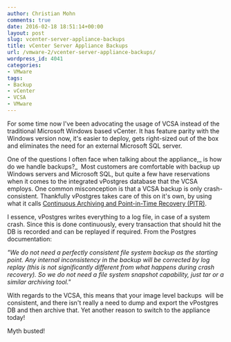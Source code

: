 ```yaml
---
author: Christian Mohn
comments: true
date: 2016-02-18 18:51:14+00:00
layout: post
slug: vcenter-server-appliance-backups
title: vCenter Server Appliance Backups
url: /vmware-2/vcenter-server-appliance-backups/
wordpress_id: 4041
categories:
- VMware
tags:
- Backup
- vCenter
- VCSA
- VMware
---
```


For some time now I've been advocating the usage of VCSA instead of the traditional Microsoft Windows based vCenter. It has feature parity with the Windows version now, it's easier to deploy, gets right-sized out of the box and eliminates the need for an external Microsoft SQL server.

One of the questions I often face when talking about the appliance,_ is how do we handle backups?_  Most customers are comfortable with backup up Windows servers and Microsoft SQL, but quite a few have reservations when it comes to the integrated vPostgres database that the VCSA employs. One common misconception is that a VCSA backup is only crash-consistent. Thankfully vPostgres takes care of this on it's own, by using what it calls [Continuous Archiving and Point-in-Time Recovery (PITR)](http://www.postgresql.org/docs/9.4/static/continuous-archiving.html).

<!--more-->

I essence, vPostgres writes everything to a log file, in case of a system crash. Since this is done continuously, every transaction that should hit the DB is recorded and can be replayed if required. From the Postgres documentation:

_"We do not need a perfectly consistent file system backup as the starting point. Any internal inconsistency in the backup will be corrected by log replay (this is not significantly different from what happens during crash recovery). So we do not need a file system snapshot capability, just tar or a similar archiving tool."_

With regards to the VCSA, this means that your image level backups  will be consistent, and there isn't really a need to dump and export the vPostgres DB and then archive that. Yet another reason to switch to the appliance today!

Myth busted!
